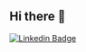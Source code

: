 ## Hi there 👋
[![Linkedin Badge](https://img.shields.io/badge/-andrewperis-0072b1?style=flat&logo=Linkedin&logoColor=white&link=https://www.linkedin.com/in/andrewperis/)](https://www.linkedin.com/in/andrewperis/)


<!--
## Some of my GitHub Stats
<p align=left> <img src=https://komarev.com/ghpvc/?username=andrewperis alt=andrewperis /> </p>

![andrewperis status](https://github-readme-stats.vercel.app/api?username=andrewperis&include_all_commits=true&count_private=true&show_icons=true&theme=dark "andrewperis stats")

**andrewperis/andrewperis** is a ✨ _special_ ✨ repository because its `README.md` (this file) appears on your GitHub profile.

Here are some ideas to get you started:

- 🔭 I’m currently working on ...
- 🌱 I’m currently learning ...
- 👯 I’m looking to collaborate on ...
- 🤔 I’m looking for help with ...
- 💬 Ask me about ...
- 📫 How to reach me: ...
- 😄 Pronouns: ...
- ⚡ Fun fact: ...
-->

